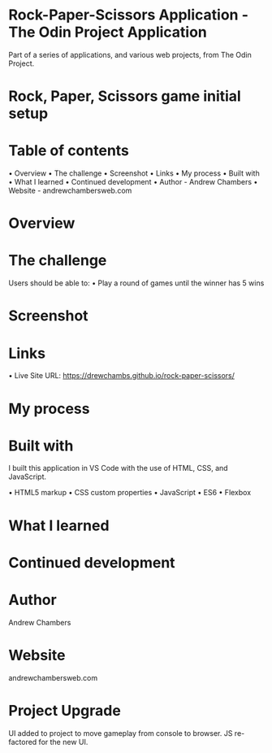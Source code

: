 # Rock-Paper-Scissors Application - The Odin Project Application
Part of a series of applications, and various web projects, from The Odin Project.

# Rock, Paper, Scissors game initial setup

# Table of contents

•	Overview
•	The challenge
•	Screenshot
•	Links
•	My process
•	Built with
•	What I learned
•	Continued development
•	Author - Andrew Chambers
•	Website - andrewchambersweb.com


# Overview

# The challenge

Users should be able to:
•	Play a round of games until the winner has 5 wins


# Screenshot


# Links
•	Live Site URL: https://drewchambs.github.io/rock-paper-scissors/

# My process


# Built with
I built this application in VS Code with the use of HTML, CSS, and JavaScript.

•	HTML5 markup
•	CSS custom properties
•	JavaScript
•	ES6
•	Flexbox

# What I learned

# Continued development

# Author
Andrew Chambers

# Website 
andrewchambersweb.com

# Project Upgrade
UI added to project to move gameplay from console to browser.
JS re-factored for the new UI.

